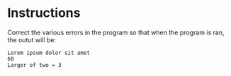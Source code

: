 # Instructions  

Correct the various errors in the program so that when the program is ran,
the outut will be:

```
Lorem ipsum dolor sit amet
60
Larger of two = 3
